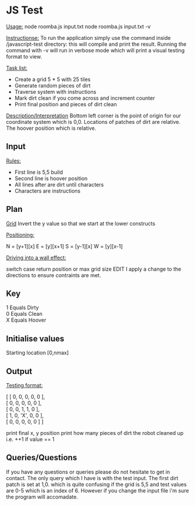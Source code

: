 <h1>JS Test</h1>

<u>Usage:</u>
    node roomba.js input.txt
    node roomba.js input.txt -v

<u>Instructionse:</u>
To run the application simply use the command inside /javascript-test directory:
this will compile and print the result.
Running the command with -v will run in verbose mode which will print a visual
testing format to view.

<u>Task list:</u>
<ul>
<li>Create a grid 5 * 5 with 25 tiles</li>
<li>Generate random pieces of dirt</li>
<li>Traverse system with instructions</li>
<li>Mark dirt clean if you come across and increment counter</li>
<li>Print final position and pieces of dirt clean
</ul>

<u>Description/Interpretation</u>
Bottom left corner is the point of origin for our coordinate system which is 0,0.
Locations of patches of dirt are relative.
The hoover position which is relative.

<h2>Input</h2>
<u>Rules: </u>
<ul>
<li>First line is 5,5 build</li>
<li>Second line is hoover position</li>
<li>All lines after are dirt until characters</li>
<li>Characters are instructions</li>
</ul>

<h2>Plan</h2>
<u>Grid</u>
Invert the y value so that we start at the lower constructs

<u>Positioning:</u>

N = [y+1][x]
E = [y][x+1]
S = [y-1][x]
W = [y][x-1]

<u>Driving into a wall effect:</u>

switch case
    return position or max grid size
EDIT I apply a change to the directions to ensure contraints are met.

<h2>Key</h2>
1 Equals Dirty<br>
0 Equals Clean<br>
X Equals Hoover<br>

<h2>Initialise values</h2>
Starting location [0,nmax]

<h2>Output</h2>
<u>Testing format:</u>

[ [ 0, 0, 0, 0, 0 ],<br>
  [ 0, 0, 0, 0, 0 ],<br>
  [ 0, 0, 1, 1, 0 ],<br>
  [ 1, 0, 'X', 0, 0 ],<br>
  [ 0, 0, 0, 0, 0 ] ]

print final x, y position
print how many pieces of dirt the robot cleaned up i.e. ++1 if value == 1

<h2>Queries/Questions</h2>
If you have any questions or queries please do not hesitate to get in contact.
The only query which I have is with the test input. The first dirt patch is set at 1,0.
which is quite confusing if the grid is 5,5 and test values are 0-5 which is an index of
6. However if you change the input file i'm sure the program will accomadate.
